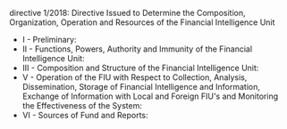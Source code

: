 directive 1&#x2F;2018: Directive Issued to Determine the Composition, Organization, Operation and Resources of the Financial Intelligence Unit

<ul>
			<li>I - Preliminary: <ul>
			</ul></li>			<li>II - Functions, Powers, Authority and Immunity of the Financial Intelligence Unit: <ul>
			</ul></li>			<li>III - Composition and Structure of the Financial Intelligence Unit: <ul>
			</ul></li>			<li>V - Operation of the FIU with Respect to Collection, Analysis, Dissemination, Storage of Financial Intelligence and Information, Exchange of Information with Local and Foreign FIU&#39;s and Monitoring the Effectiveness of the System: <ul>
			</ul></li>			<li>VI - Sources of Fund and Reports: <ul>
			</ul></li></ul>